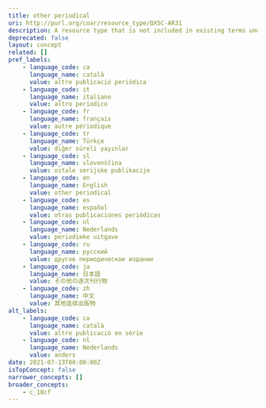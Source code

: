 ```yaml
---
title: other periodical
uri: http://purl.org/coar/resource_type/QX5C-AR31
description: A resource type that is not included in existing terms under the top concept "Text"
deprecated: false
layout: concept
related: []
pref_labels:
    - language_code: ca
      language_name: català
      value: altre publicació periòdica
    - language_code: it
      language_name: italiano
      value: altro periodico
    - language_code: fr
      language_name: français
      value: autre périodique
    - language_code: tr
      language_name: Türkçe
      value: diğer süreli yayınlar
    - language_code: sl
      language_name: slovenščina
      value: ostale serijske publikacije
    - language_code: en
      language_name: English
      value: other periodical
    - language_code: es
      language_name: español
      value: otras publicaciones periódicas
    - language_code: nl
      language_name: Nederlands
      value: periodieke uitgave
    - language_code: ru
      language_name: русский
      value: другое периодическое издание
    - language_code: ja
      language_name: 日本語
      value: その他の逐次刊行物
    - language_code: zh
      language_name: 中文
      value: 其他连续出版物
alt_labels:
    - language_code: ca
      language_name: català
      value: altre publicació en sèrie
    - language_code: nl
      language_name: Nederlands
      value: anders
date: 2021-07-13T00:00:00Z
isTopConcept: false
narrower_concepts: []
broader_concepts:
    - c_18cf
---
```


